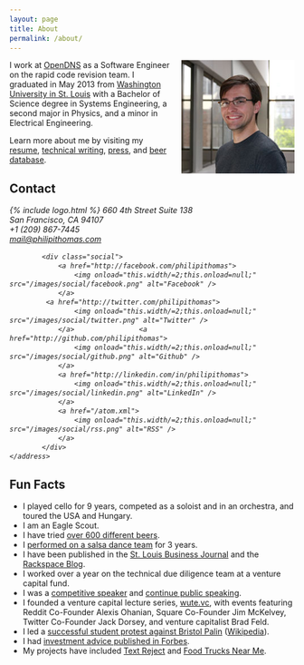 ```yaml
---
layout: page
title: About
permalink: /about/
---
```


<img src="/images/eng_mug_200.jpg" width="200" height="200" align="right" style="padding: 0 0 20px 20px;" alt="Philip I Thomas" />

I work at [OpenDNS](http://Opendns.com) as a Software Engineer on the rapid code revision team. I graduated in May 2013 from [Washington University in St. Louis](http://wustl.edu) with a Bachelor of Science degree in Systems Engineering, a second major in Physics, and a minor in Electrical Engineering.


Learn more about me by visiting my [resume](http://cv.philipithomas.com), [technical writing](/writing), [press](/press), and [beer database](http://beer.philipithomas.com).

## Contact

<div class="panel panel-reverse business-card">
    <address class="panel-body">
        {% include logo.html %}
        <span class="logo-body"> 
        660 4th Street Suite 138<br>
        San Francisco, CA 94107<br>
        +1 (209) 867-7445<br>
        <a href="mailto:mail@philipithomas.com">mail@philipithomas.com</a> 
        </span>
        
            <div class="social">
                <a href="http://facebook.com/philipithomas">
                    <img onload="this.width/=2;this.onload=null;" src="/images/social/facebook.png" alt="Facebook" />
                </a>
             <a href="http://twitter.com/philipithomas">
                    <img onload="this.width/=2;this.onload=null;" src="/images/social/twitter.png" alt="Twitter" />
                </a>                <a href="http://github.com/philipithomas">
                    <img onload="this.width/=2;this.onload=null;" src="/images/social/github.png" alt="Github" />
                </a>
                <a href="http://linkedin.com/in/philipithomas">
                    <img onload="this.width/=2;this.onload=null;" src="/images/social/linkedin.png" alt="LinkedIn" />
                </a>
                <a href="/atom.xml">
                    <img onload="this.width/=2;this.onload=null;" src="/images/social/rss.png" alt="RSS" />
                </a>
            </div>
    </address>
</div>


## Fun Facts

* I played cello for 9 years, competed as a soloist and in an orchestra, and toured the USA and Hungary.
* I am an Eagle Scout.
* I have tried [over 600 different beers](http://beer.philipithomas.com).
* I [performed on a salsa dance team](/salsa-videos/) for 3 years.
* I have been published in the [St. Louis Business Journal](http://www.philipithomas.com/press/) and the [Rackspace Blog](http://www.rackspace.com/blog/author/philip-thomas/).
* I worked over a year on the technical due diligence team at a venture capital fund.
* I was a [competitive speaker](http://www.nflonline.org/points_application/studentprofile.php?id=1249538) and [continue public speaking](/san-francisco-speech-photos/).
* I founded a venture capital lecture series, [wute.vc](http://wute.vc), with events featuring Reddit Co-Founder Alexis Ohanian, Square Co-Founder Jim McKelvey, Twitter Co-Founder Jack Dorsey, and venture capitalist Brad Feld.
* I led a [successful student protest against Bristol Palin](http://www.stltoday.com/news/local/metro/article_ce74697f-8e28-57b3-9af0-cc0cb4c76733.html) ([Wikipedia](http://en.wikipedia.org/wiki/Bristol_Palin#Paid_speeches)).
* I had [investment advice published in Forbes](http://www.forbes.com/sites/kaipetainen/2011/11/11/washu-students-provide-teva-some-healthy-love/).
* My projects have included [Text Reject](http://textreject.com) and [Food Trucks Near Me](http://foodtrucksnearme.com).
